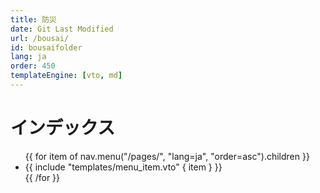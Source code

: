 ```yaml
---
title: 防災
date: Git Last Modified
url: /bousai/
id: bousaifolder
lang: ja
order: 450
templateEngine: [vto, md]
---
```


# インデックス
<ul class="menu">
  {{ for item of nav.menu("/pages/", "lang=ja", "order=asc").children }}
    <li>
      {{ include "templates/menu_item.vto" { item } }}
    </li>
  {{ /for }}
</ul>